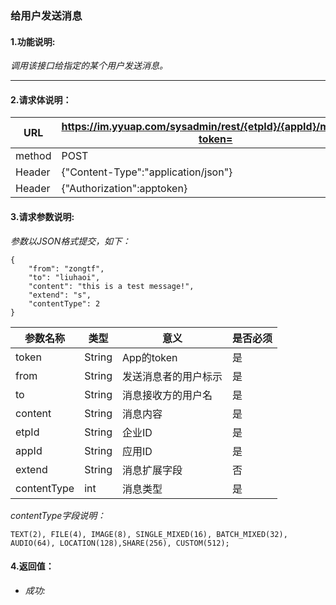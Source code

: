 ### 给用户发送消息

#### 1.功能说明:
*调用该接口给指定的某个用户发送消息。*
***

#### 2.请求体说明：


|URL|https://im.yyuap.com/sysadmin/rest/{etpId}/{appId}/message?token=|
|----|----|
|method|POST|
|Header|{"Content-Type":"application/json"}|
|Header|{"Authorization":apptoken}|


#### 3.请求参数说明:

*参数以JSON格式提交，如下：*


	{
		"from": "zongtf",
		"to": "liuhaoi",
		"content": "this is a test message!",
		"extend": "s",
		"contentType": 2
	}


|参数名称|类型|意义|是否必须|
|----|----|----|----|
|token|String|App的token|是|
|from|String|发送消息者的用户标示|是|
|to|String|消息接收方的用户名|是|
|content|String|消息内容|是|
|etpId|String|企业ID|是|
|appId|String|应用ID|是|
|extend|String|消息扩展字段|否|
|contentType|int|消息类型|是|

*contentType字段说明：*

    TEXT(2), FILE(4), IMAGE(8), SINGLE_MIXED(16), BATCH_MIXED(32), AUDIO(64), LOCATION(128),SHARE(256), CUSTOM(512);

#### 4.返回值：

- *成功:*

